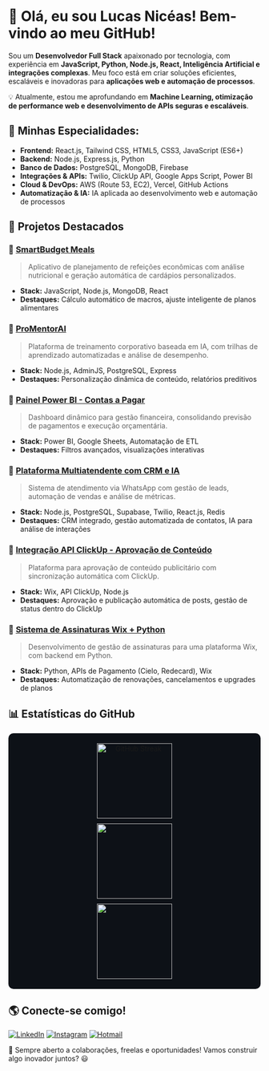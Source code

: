 # 👋 Olá, eu sou Lucas Nicéas! Bem-vindo ao meu GitHub!

Sou um **Desenvolvedor Full Stack** apaixonado por tecnologia, com experiência em **JavaScript, Python, Node.js, React, Inteligência Artificial e integrações complexas**. Meu foco está em criar soluções eficientes, escaláveis e inovadoras para **aplicações web e automação de processos**.

💡 Atualmente, estou me aprofundando em **Machine Learning, otimização de performance web e desenvolvimento de APIs seguras e escaláveis**.

## 🚀 Minhas Especialidades:
- **Frontend:** React.js, Tailwind CSS, HTML5, CSS3, JavaScript (ES6+)
- **Backend:** Node.js, Express.js, Python
- **Banco de Dados:** PostgreSQL, MongoDB, Firebase
- **Integrações & APIs:** Twilio, ClickUp API, Google Apps Script, Power BI
- **Cloud & DevOps:** AWS (Route 53, EC2), Vercel, GitHub Actions
- **Automatização & IA:** IA aplicada ao desenvolvimento web e automação de processos

## 💼 Projetos Destacados

### 🔹 [SmartBudget Meals](https://github.com/lucasniceas/smartbudget-meals)
> Aplicativo de planejamento de refeições econômicas com análise nutricional e geração automática de cardápios personalizados.
- **Stack:** JavaScript, Node.js, MongoDB, React
- **Destaques:** Cálculo automático de macros, ajuste inteligente de planos alimentares

### 🔹 [ProMentorAI](https://github.com/lucasniceas/promentorai)
> Plataforma de treinamento corporativo baseada em IA, com trilhas de aprendizado automatizadas e análise de desempenho.
- **Stack:** Node.js, AdminJS, PostgreSQL, Express
- **Destaques:** Personalização dinâmica de conteúdo, relatórios preditivos

### 🔹 [Painel Power BI - Contas a Pagar](https://github.com/lucasniceas/powerbi-contas-pagar)
> Dashboard dinâmico para gestão financeira, consolidando previsão de pagamentos e execução orçamentária.
- **Stack:** Power BI, Google Sheets, Automatação de ETL
- **Destaques:** Filtros avançados, visualizações interativas

### 🔹 [Plataforma Multiatendente com CRM e IA](https://github.com/lucasniceas/multiatendente-crm)
> Sistema de atendimento via WhatsApp com gestão de leads, automação de vendas e análise de métricas.
- **Stack:** Node.js, PostgreSQL, Supabase, Twilio, React.js, Redis
- **Destaques:** CRM integrado, gestão automatizada de contatos, IA para análise de interações

### 🔹 [Integração API ClickUp - Aprovação de Conteúdo](https://github.com/lucasniceas/clickup-integracao)
> Plataforma para aprovação de conteúdo publicitário com sincronização automática com ClickUp.
- **Stack:** Wix, API ClickUp, Node.js
- **Destaques:** Aprovação e publicação automática de posts, gestão de status dentro do ClickUp

### 🔹 [Sistema de Assinaturas Wix + Python](https://github.com/lucasniceas/wix-assinaturas)
> Desenvolvimento de gestão de assinaturas para uma plataforma Wix, com backend em Python.
- **Stack:** Python, APIs de Pagamento (Cielo, Redecard), Wix
- **Destaques:** Automatização de renovações, cancelamentos e upgrades de planos

## 📊 Estatísticas do GitHub
<div align="center" style="display: flex; flex-direction: column; align-items: center; gap: 10px; background: #0d1117; padding: 20px; border-radius: 10px; box-shadow: 0px 4px 10px rgba(255, 255, 255, 0.1);">

  <!-- Contador de streaks (dias consecutivos contribuindo) -->
  <img height="150em" src="https://github-readme-streak-stats.herokuapp.com/?user=lucasniceas&theme=github-dark-blue&hide_border=true" alt="GitHub Streak"/>

  <!-- Estatísticas gerais (commits, PRs, estrelas, etc.) -->
  <img height="150em" src="https://github-readme-stats.vercel.app/api?username=lucasniceas&show_icons=true&theme=github_dark&include_all_commits=true&count_private=true&hide_border=true"/>

  <!-- Linguagens mais utilizadas -->
  <img height="150em" src="https://github-readme-stats.vercel.app/api/top-langs/?username=lucasniceas&layout=compact&langs_count=6&theme=gruvbox&hide_border=true"/>

</div>




## 🌎 Conecte-se comigo!

[![LinkedIn](https://img.shields.io/badge/-LinkedIn-%230077B5?style=for-the-badge&logo=linkedin&logoColor=white)](https://www.linkedin.com/in/lucasniceas/)
[![Instagram](https://img.shields.io/badge/-Instagram-%23E4405F?style=for-the-badge&logo=instagram&logoColor=white)](https://www.instagram.com/lucasniceas_/)
[![Hotmail](https://img.shields.io/badge/-Hotmail-%230077B5?style=for-the-badge&logo=microsoft-outlook&logoColor=white)](mailto:lucassniceaspt@hotmail.com)  

🚀 Sempre aberto a colaborações, freelas e oportunidades! Vamos construir algo inovador juntos? 😃


